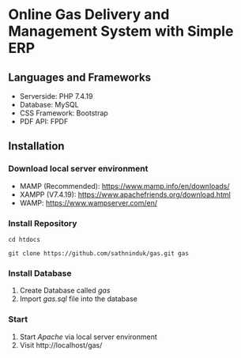 # Online Gas Delivery and Management System with Simple ERP
## Languages and Frameworks
- Serverside: PHP 7.4.19
- Database: MySQL
- CSS Framework: Bootstrap
- PDF API: FPDF

## Installation
### Download local server environment
- MAMP (Recommended): https://www.mamp.info/en/downloads/
- XAMPP (V7.4.19): https://www.apachefriends.org/download.html
- WAMP: https://www.wampserver.com/en/

### Install Repository
```
cd htdocs
```
```
git clone https://github.com/sathninduk/gas.git gas
```
### Install Database
1. Create Database called *gas*
2. Import *gas.sql* file into the database

### Start
1. Start *Apache* via local server environment
2. Visit http://localhost/gas/
